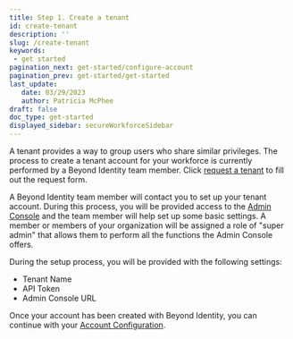 ```yaml
---
title: Step 1. Create a tenant
id: create-tenant
description: ''
slug: /create-tenant
keywords: 
 - get started
pagination_next: get-started/configure-account
pagination_prev: get-started/get-started
last_update: 
   date: 03/29/2023
   author: Patricia McPhee
draft: false
doc_type: get-started
displayed_sidebar: secureWorkforceSidebar
---
```



A tenant provides a way to group users who share similar privileges. The process to create a tenant account for your workforce is currently performed by a Beyond Identity team member. Click [request a tenant](https://forms.gle/3BvBsthE8ga4ohSd7) to fill out the request form.

A Beyond Identity team member will contact you to set up your tenant account. During this process, you will be provided access to the [Admin Console](../platform/admin-console.md) and the team member will help set up some basic settings.  A member or members of your organization will be assigned a role of "super admin" that allows them to perform all the functions the Admin Console offers.

During the setup process, you will be provided with the following settings:

*   Tenant Name
*   API Token
*   Admin Console URL

Once your account has been created with Beyond Identity, you can continue with your [Account Configuration](../get-started/account-configuration.md).